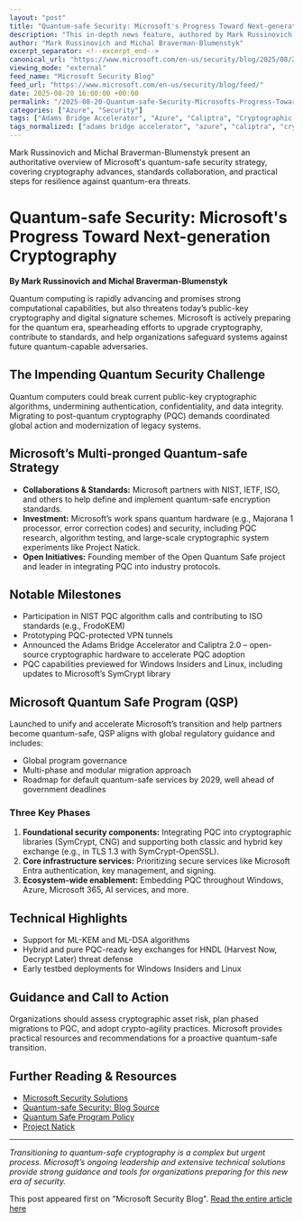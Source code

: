 ```yaml
---
layout: "post"
title: "Quantum-safe Security: Microsoft's Progress Toward Next-generation Cryptography"
description: "This in-depth news feature, authored by Mark Russinovich and Michal Braverman-Blumenstyk, details Microsoft's strategy and practical steps toward quantum-safe security. It explores advances in post-quantum cryptography (PQC), contributions to global standards, development of cryptographic accelerators, product updates across Microsoft platforms, and the Quantum Safe Program's multi-phase roadmap. The article guides organizations on transitioning their infrastructures to resist future quantum threats."
author: "Mark Russinovich and Michal Braverman-Blumenstyk"
excerpt_separator: <!--excerpt_end-->
canonical_url: "https://www.microsoft.com/en-us/security/blog/2025/08/20/quantum-safe-security-progress-towards-next-generation-cryptography/"
viewing_mode: "external"
feed_name: "Microsoft Security Blog"
feed_url: "https://www.microsoft.com/en-us/security/blog/feed/"
date: 2025-08-20 16:00:00 +00:00
permalink: "/2025-08-20-Quantum-safe-Security-Microsofts-Progress-Toward-Next-generation-Cryptography.html"
categories: ["Azure", "Security"]
tags: ["Adams Bridge Accelerator", "Azure", "Caliptra", "Cryptographic Standards", "Cybersecurity", "Hybrid Key Exchange", "Linux", "Microsoft Entra", "Microsoft Quantum Safe Program", "ML DSA", "ML KEM", "News", "NIST", "Open Quantum Safe Project", "Post Quantum Cryptography", "PQC", "Quantum Computing", "Security", "SymCrypt", "TLS 1.3", "Windows Insiders"]
tags_normalized: ["adams bridge accelerator", "azure", "caliptra", "cryptographic standards", "cybersecurity", "hybrid key exchange", "linux", "microsoft entra", "microsoft quantum safe program", "ml dsa", "ml kem", "news", "nist", "open quantum safe project", "post quantum cryptography", "pqc", "quantum computing", "security", "symcrypt", "tls 1 dot 3", "windows insiders"]
---
```


Mark Russinovich and Michal Braverman-Blumenstyk present an authoritative overview of Microsoft's quantum-safe security strategy, covering cryptography advances, standards collaboration, and practical steps for resilience against quantum-era threats.<!--excerpt_end-->

# Quantum-safe Security: Microsoft's Progress Toward Next-generation Cryptography

**By Mark Russinovich and Michal Braverman-Blumenstyk**

Quantum computing is rapidly advancing and promises strong computational capabilities, but also threatens today’s public-key cryptography and digital signature schemes. Microsoft is actively preparing for the quantum era, spearheading efforts to upgrade cryptography, contribute to standards, and help organizations safeguard systems against future quantum-capable adversaries.

## The Impending Quantum Security Challenge

Quantum computers could break current public-key cryptographic algorithms, undermining authentication, confidentiality, and data integrity. Migrating to post-quantum cryptography (PQC) demands coordinated global action and modernization of legacy systems.

## Microsoft’s Multi-pronged Quantum-safe Strategy

- **Collaborations & Standards:** Microsoft partners with NIST, IETF, ISO, and others to help define and implement quantum-safe encryption standards.
- **Investment:** Microsoft’s work spans quantum hardware (e.g., Majorana 1 processor, error correction codes) and security, including PQC research, algorithm testing, and large-scale cryptographic system experiments like Project Natick.
- **Open Initiatives:** Founding member of the Open Quantum Safe project and leader in integrating PQC into industry protocols.

## Notable Milestones

- Participation in NIST PQC algorithm calls and contributing to ISO standards (e.g., FrodoKEM)
- Prototyping PQC-protected VPN tunnels
- Announced the Adams Bridge Accelerator and Caliptra 2.0 – open-source cryptographic hardware to accelerate PQC adoption
- PQC capabilities previewed for Windows Insiders and Linux, including updates to Microsoft’s SymCrypt library

## Microsoft Quantum Safe Program (QSP)

Launched to unify and accelerate Microsoft’s transition and help partners become quantum-safe, QSP aligns with global regulatory guidance and includes:

- Global program governance
- Multi-phase and modular migration approach
- Roadmap for default quantum-safe services by 2029, well ahead of government deadlines

### Three Key Phases

1. **Foundational security components:** Integrating PQC into cryptographic libraries (SymCrypt, CNG) and supporting both classic and hybrid key exchange (e.g., in TLS 1.3 with SymCrypt-OpenSSL).
2. **Core infrastructure services:** Prioritizing secure services like Microsoft Entra authentication, key management, and signing.
3. **Ecosystem-wide enablement:** Embedding PQC throughout Windows, Azure, Microsoft 365, AI services, and more.

## Technical Highlights

- Support for ML-KEM and ML-DSA algorithms
- Hybrid and pure PQC-ready key exchanges for HNDL (Harvest Now, Decrypt Later) threat defense
- Early testbed deployments for Windows Insiders and Linux

## Guidance and Call to Action

Organizations should assess cryptographic asset risk, plan phased migrations to PQC, and adopt crypto-agility practices. Microsoft provides practical resources and recommendations for a proactive quantum-safe transition.

## Further Reading & Resources

- [Microsoft Security Solutions](https://www.microsoft.com/en-us/security/business)
- [Quantum-safe Security: Blog Source](https://www.microsoft.com/en-us/security/blog/2025/08/20/quantum-safe-security-progress-towards-next-generation-cryptography/)
- [Quantum Safe Program Policy](https://aka.ms/QSP/policy-2025)
- [Project Natick](https://www.microsoft.com/en-us/research/project/post-quantum-crypto-tunnel-to-the-underwater-datacenter/?msockid=3bca5ca4c7dc6d23090c4ab8c6836ce0)

---

*Transitioning to quantum-safe cryptography is a complex but urgent process. Microsoft’s ongoing leadership and extensive technical solutions provide strong guidance and tools for organizations preparing for this new era of security.*

This post appeared first on "Microsoft Security Blog". [Read the entire article here](https://www.microsoft.com/en-us/security/blog/2025/08/20/quantum-safe-security-progress-towards-next-generation-cryptography/)
